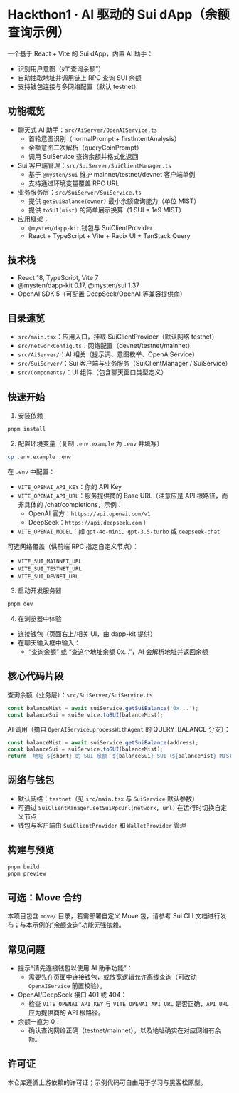 # Hackthon1 · AI 驱动的 Sui dApp（余额查询示例）

一个基于 React + Vite 的 Sui dApp，内置 AI 助手：
- 识别用户意图（如“查询余额”）
- 自动抽取地址并调用链上 RPC 查询 SUI 余额
- 支持钱包连接与多网络配置（默认 testnet）

## 功能概览
- 聊天式 AI 助手：`src/AiServer/OpenAIService.ts`
  - 首轮意图识别（normalPrompt + firstIntentAnalysis）
  - 余额意图二次解析（queryCoinPrompt）
  - 调用 SuiService 查询余额并格式化返回
- Sui 客户端管理：`src/SuiServer/SuiClientManager.ts`
  - 基于 `@mysten/sui` 维护 mainnet/testnet/devnet 客户端单例
  - 支持通过环境变量覆盖 RPC URL
- 业务服务层：`src/SuiServer/SuiService.ts`
  - 提供 `getSuiBalance(owner)` 最小余额查询能力（单位 MIST）
  - 提供 `toSUI(mist)` 的简单展示换算（1 SUI = 1e9 MIST）
- 应用框架：
  - `@mysten/dapp-kit` 钱包与 SuiClientProvider
  - React + TypeScript + Vite + Radix UI + TanStack Query

## 技术栈
- React 18, TypeScript, Vite 7
- @mysten/dapp-kit 0.17, @mysten/sui 1.37
- OpenAI SDK 5（可配置 DeepSeek/OpenAI 等兼容提供商）

## 目录速览
- `src/main.tsx`：应用入口，挂载 SuiClientProvider（默认网络 testnet）
- `src/networkConfig.ts`：网络配置（devnet/testnet/mainnet）
- `src/AiServer/`：AI 相关（提示词、意图枚举、OpenAIService）
- `src/SuiServer/`：Sui 客户端与业务服务（SuiClientManager / SuiService）
- `src/Components/`：UI 组件（包含聊天窗口类型定义）

## 快速开始
1) 安装依赖
```bash
pnpm install
```

2) 配置环境变量（复制 `.env.example` 为 `.env` 并填写）
```bash
cp .env.example .env
```
在 `.env` 中配置：
- `VITE_OPENAI_API_KEY`：你的 API Key
- `VITE_OPENAI_API_URL`：服务提供商的 Base URL（注意应是 API 根路径，而非具体的 /chat/completions，示例：
  - OpenAI 官方：`https://api.openai.com/v1`
  - DeepSeek：`https://api.deepseek.com`
）
- `VITE_OPENAI_MODEL`：如 `gpt-4o-mini`、`gpt-3.5-turbo` 或 `deepseek-chat`

可选网络覆盖（供前端 RPC 指定自定义节点）：
- `VITE_SUI_MAINNET_URL`
- `VITE_SUI_TESTNET_URL`
- `VITE_SUI_DEVNET_URL`

3) 启动开发服务器
```bash
pnpm dev
```

4) 在浏览器中体验
- 连接钱包（页面右上/相关 UI，由 dapp-kit 提供）
- 在聊天输入框中输入：
  - “查询余额” 或 “查这个地址余额 0x…”，AI 会解析地址并返回余额

## 核心代码片段
查询余额（业务层）：`src/SuiServer/SuiService.ts`
```ts
const balanceMist = await suiService.getSuiBalance('0x...');
const balanceSui = suiService.toSUI(balanceMist);
```

AI 调用（摘自 `OpenAIService.processWithAgent` 的 QUERY_BALANCE 分支）：
```ts
const balanceMist = await suiService.getSuiBalance(address);
const balanceSui = suiService.toSUI(balanceMist);
return `地址 ${short} 的 SUI 余额：${balanceSui} SUI（${balanceMist} MIST）`;
```

## 网络与钱包
- 默认网络：`testnet`（见 `src/main.tsx` 与 `SuiService` 默认参数）
- 可通过 `SuiClientManager.setSuiRpcUrl(network, url)` 在运行时切换自定义节点
- 钱包与客户端由 `SuiClientProvider` 和 `WalletProvider` 管理

## 构建与预览
```bash
pnpm build
pnpm preview
```

## 可选：Move 合约
本项目包含 `move/` 目录，若需部署自定义 Move 包，请参考 Sui CLI 文档进行发布；与本示例的“余额查询”功能无强依赖。

## 常见问题
- 提示“请先连接钱包以使用 AI 助手功能”：
  - 需要先在页面中连接钱包，或放宽逻辑允许离线查询（可改动 `OpenAIService` 前置校验）。
- OpenAI/DeepSeek 接口 401 或 404：
  - 检查 `VITE_OPENAI_API_KEY` 与 `VITE_OPENAI_API_URL` 是否正确，`API_URL` 应为提供商的 API 根路径。
- 余额一直为 0：
  - 确认查询网络正确（testnet/mainnet），以及地址确实在对应网络有余额。

## 许可证
本仓库遵循上游依赖的许可证；示例代码可自由用于学习与黑客松原型。
